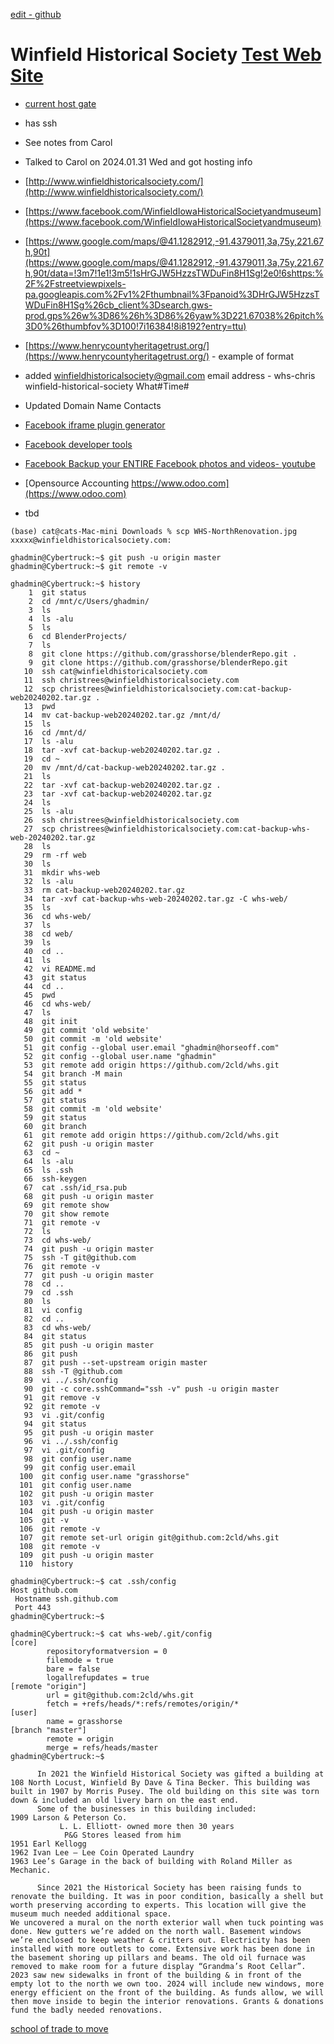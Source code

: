 [edit - github](https://github.com/2cld/whs/edit/master/README.md)

# Winfield Historical Society [Test Web Site](./web)

- [current host gate](https://sitecontrol-sp.gate.com)
- has ssh 
- See notes from Carol
- Talked to Carol on 2024.01.31 Wed and got hosting info
- [http://www.winfieldhistoricalsociety.com/](http://www.winfieldhistoricalsociety.com/)
- [https://www.facebook.com/WinfieldIowaHistoricalSocietyandmuseum](https://www.facebook.com/WinfieldIowaHistoricalSocietyandmuseum)
- [https://www.google.com/maps/@41.1282912,-91.4379011,3a,75y,221.67h,90t](https://www.google.com/maps/@41.1282912,-91.4379011,3a,75y,221.67h,90t/data=!3m7!1e1!3m5!1sHrGJW5HzzsTWDuFin8H1Sg!2e0!6shttps:%2F%2Fstreetviewpixels-pa.googleapis.com%2Fv1%2Fthumbnail%3Fpanoid%3DHrGJW5HzzsTWDuFin8H1Sg%26cb_client%3Dsearch.gws-prod.gps%26w%3D86%26h%3D86%26yaw%3D221.67038%26pitch%3D0%26thumbfov%3D100!7i16384!8i8192?entry=ttu)
- [https://www.henrycountyheritagetrust.org/](https://www.henrycountyheritagetrust.org/) - example of format
- added winfieldhistoricalsociety@gmail.com email address - whs-chris winfield-historical-society What#Time#
- Updated Domain Name Contacts

- [Facebook iframe plugin generator](https://developers.facebook.com/docs/plugins/page-plugin/)
- [Facebook developer tools](https://developers.facebook.com/tools/)
- [Facebook Backup your ENTIRE Facebook photos and videos- youtube](https://www.youtube.com/watch?v=Dbj0IMLpZ80)
- [Opensource Accounting https://www.odoo.com](https://www.odoo.com)
- tbd

```
(base) cat@cats-Mac-mini Downloads % scp WHS-NorthRenovation.jpg xxxxx@winfieldhistoricalsociety.com:
```

```
ghadmin@Cybertruck:~$ git push -u origin master
ghadmin@Cybertruck:~$ git remote -v
```

```
ghadmin@Cybertruck:~$ history
    1  git status
    2  cd /mnt/c/Users/ghadmin/
    3  ls
    4  ls -alu
    5  ls
    6  cd BlenderProjects/
    7  ls
    8  git clone https://github.com/grasshorse/blenderRepo.git .
    9  git clone https://github.com/grasshorse/blenderRepo.git
   10  ssh cat@winfieldhistoricalsociety.com
   11  ssh christrees@winfieldhistoricalsociety.com
   12  scp christrees@winfieldhistoricalsociety.com:cat-backup-web20240202.tar.gz .
   13  pwd
   14  mv cat-backup-web20240202.tar.gz /mnt/d/
   15  ls
   16  cd /mnt/d/
   17  ls -alu
   18  tar -xvf cat-backup-web20240202.tar.gz .
   19  cd ~
   20  mv /mnt/d/cat-backup-web20240202.tar.gz .
   21  ls
   22  tar -xvf cat-backup-web20240202.tar.gz .
   23  tar -xvf cat-backup-web20240202.tar.gz
   24  ls
   25  ls -alu
   26  ssh christrees@winfieldhistoricalsociety.com
   27  scp christrees@winfieldhistoricalsociety.com:cat-backup-whs-web-20240202.tar.gz
   28  ls
   29  rm -rf web
   30  ls
   31  mkdir whs-web
   32  ls -alu
   33  rm cat-backup-web20240202.tar.gz
   34  tar -xvf cat-backup-whs-web-20240202.tar.gz -C whs-web/
   35  ls
   36  cd whs-web/
   37  ls
   38  cd web/
   39  ls
   40  cd ..
   41  ls
   42  vi README.md
   43  git status
   44  cd ..
   45  pwd
   46  cd whs-web/
   47  ls
   48  git init
   49  git commit 'old website'
   50  git commit -m 'old website'
   51  git config --global user.email "ghadmin@horseoff.com"
   52  git config --global user.name "ghadmin"
   53  git remote add origin https://github.com/2cld/whs.git
   54  git branch -M main
   55  git status
   56  git add *
   57  git status
   58  git commit -m 'old website'
   59  git status
   60  git branch
   61  git remote add origin https://github.com/2cld/whs.git
   62  git push -u origin master
   63  cd ~
   64  ls -alu
   65  ls .ssh
   66  ssh-keygen
   67  cat .ssh/id_rsa.pub
   68  git push -u origin master
   69  git remote show
   70  git show remote
   71  git remote -v
   72  ls
   73  cd whs-web/
   74  git push -u origin master
   75  ssh -T git@github.com
   76  git remote -v
   77  git push -u origin master
   78  cd ..
   79  cd .ssh
   80  ls
   81  vi config
   82  cd ..
   83  cd whs-web/
   84  git status
   85  git push -u origin master
   86  git push
   87  git push --set-upstream origin master
   88  ssh -T @github.com
   89  vi ../.ssh/config
   90  git -c core.sshCommand="ssh -v" push -u origin master
   91  git remove -v
   92  git remote -v
   93  vi .git/config
   94  git status
   95  git push -u origin master
   96  vi ../.ssh/config
   97  vi .git/config
   98  git config user.name
   99  git config user.email
  100  git config user.name "grasshorse"
  101  git config user.name
  102  git push -u origin master
  103  vi .git/config
  104  git push -u origin master
  105  git -v
  106  git remote -v
  107  git remote set-url origin git@github.com:2cld/whs.git
  108  git remote -v
  109  git push -u origin master
  110  history
```

```
ghadmin@Cybertruck:~$ cat .ssh/config
Host github.com
 Hostname ssh.github.com
 Port 443
ghadmin@Cybertruck:~$
```

```
ghadmin@Cybertruck:~$ cat whs-web/.git/config
[core]
        repositoryformatversion = 0
        filemode = true
        bare = false
        logallrefupdates = true
[remote "origin"]
        url = git@github.com:2cld/whs.git
        fetch = +refs/heads/*:refs/remotes/origin/*
[user]
        name = grasshorse
[branch "master"]
        remote = origin
        merge = refs/heads/master
ghadmin@Cybertruck:~$
```

```
      In 2021 the Winfield Historical Society was gifted a building at 108 North Locust, Winfield By Dave & Tina Becker. This building was built in 1907 by Morris Pusey. The old building on this site was torn down & included an old livery barn on the east end. 
      Some of the businesses in this building included: 
1909 Larson & Peterson Co. 
           L. L. Elliott- owned more then 30 years
            P&G Stores leased from him 
1951 Earl Kellogg
1962 Ivan Lee – Lee Coin Operated Laundry 
1963 Lee’s Garage in the back of building with Roland Miller as Mechanic. 

      Since 2021 the Historical Society has been raising funds to renovate the building. It was in poor condition, basically a shell but worth preserving according to experts. This location will give the museum much needed additional space. 
We uncovered a mural on the north exterior wall when tuck pointing was done. New gutters we’re added on the north wall. Basement windows we’re enclosed to keep weather & critters out. Electricity has been installed with more outlets to come. Extensive work has been done in the basement shoring up pillars and beams. The old oil furnace was removed to make room for a future display “Grandma’s Root Cellar”. 2023 saw new sidewalks in front of the building & in front of the empty lot to the north we own too. 2024 will include new windows, more energy efficient on the front of the building. As funds allow, we will then move inside to begin the interior renovations. Grants & donations fund the badly needed renovations.
```

[school of trade to move](https://www.youtube.com/@SchoolOfTrade)
